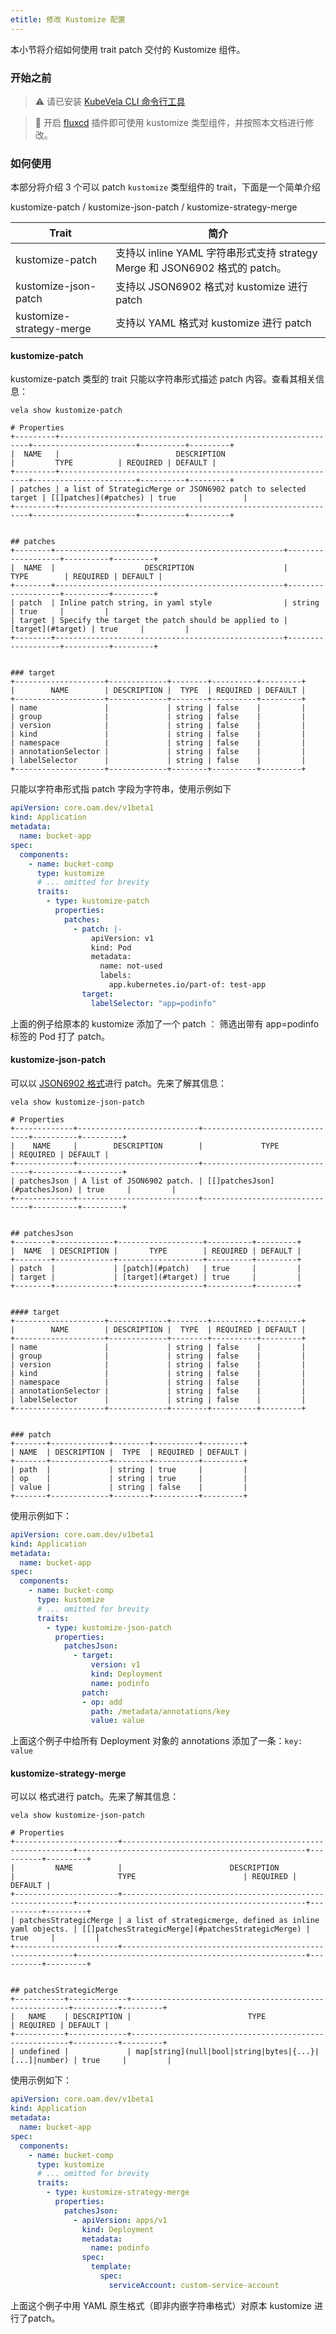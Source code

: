 ```yaml
---
etitle: 修改 Kustomize 配置
---
```

本小节将介绍如何使用 trait patch 交付的 Kustomize 组件。

### 开始之前

> ⚠️ 请已安装 [KubeVela CLI 命令行工具](../../getting-started/quick-install.mdx##3)

> 🔧 开启 [fluxcd](../../reference/addon/fluxcd) 插件即可使用 kustomize 类型组件，并按照本文档进行修改。

### 如何使用

本部分将介绍 3 个可以 patch `kustomize` 类型组件的 trait，下面是一个简单介绍

kustomize-patch / kustomize-json-patch / kustomize-strategy-merge

| Trait                    | 简介                                                         |
| ------------------------ | ------------------------------------------------------------ |
| kustomize-patch          | 支持以 inline YAML 字符串形式支持 strategy Merge 和 JSON6902 格式的 patch。 |
| kustomize-json-patch     | 支持以 JSON6902 格式对 kustomize 进行 patch                  |
| kustomize-strategy-merge | 支持以 YAML 格式对 kustomize 进行 patch                      |

#### kustomize-patch

kustomize-patch 类型的 trait 只能以字符串形式描述 patch 内容。查看其相关信息：

```shell
vela show kustomize-patch
```

```shell
# Properties
+---------+---------------------------------------------------------------+-----------------------+----------+---------+
|  NAME   |                          DESCRIPTION                          |         TYPE          | REQUIRED | DEFAULT |
+---------+---------------------------------------------------------------+-----------------------+----------+---------+
| patches | a list of StrategicMerge or JSON6902 patch to selected target | [[]patches](#patches) | true     |         |
+---------+---------------------------------------------------------------+-----------------------+----------+---------+


## patches
+--------+---------------------------------------------------+-------------------+----------+---------+
|  NAME  |                    DESCRIPTION                    |       TYPE        | REQUIRED | DEFAULT |
+--------+---------------------------------------------------+-------------------+----------+---------+
| patch  | Inline patch string, in yaml style                | string            | true     |         |
| target | Specify the target the patch should be applied to | [target](#target) | true     |         |
+--------+---------------------------------------------------+-------------------+----------+---------+


### target
+--------------------+-------------+--------+----------+---------+
|        NAME        | DESCRIPTION |  TYPE  | REQUIRED | DEFAULT |
+--------------------+-------------+--------+----------+---------+
| name               |             | string | false    |         |
| group              |             | string | false    |         |
| version            |             | string | false    |         |
| kind               |             | string | false    |         |
| namespace          |             | string | false    |         |
| annotationSelector |             | string | false    |         |
| labelSelector      |             | string | false    |         |
+--------------------+-------------+--------+----------+---------+
```

只能以字符串形式指 patch 字段为字符串，使用示例如下

```yaml
apiVersion: core.oam.dev/v1beta1
kind: Application
metadata:
  name: bucket-app
spec:
  components:
    - name: bucket-comp
      type: kustomize
      # ... omitted for brevity
      traits:
        - type: kustomize-patch
          properties:
            patches:
              - patch: |-
                  apiVersion: v1
                  kind: Pod
                  metadata:
                    name: not-used
                    labels:
                      app.kubernetes.io/part-of: test-app
                target:
                  labelSelector: "app=podinfo"
```

 上面的例子给原本的 kustomize 添加了一个 patch ： 筛选出带有 app=podinfo 标签的 Pod 打了 patch。

#### kustomize-json-patch

可以以 [JSON6902 格式](https://kubectl.docs.kubernetes.io/references/kustomize/kustomization/patchesjson6902/)进行 patch。先来了解其信息：

```shell
vela show kustomize-json-patch
```

```shell
# Properties
+-------------+---------------------------+-------------------------------+----------+---------+
|    NAME     |        DESCRIPTION        |             TYPE              | REQUIRED | DEFAULT |
+-------------+---------------------------+-------------------------------+----------+---------+
| patchesJson | A list of JSON6902 patch. | [[]patchesJson](#patchesJson) | true     |         |
+-------------+---------------------------+-------------------------------+----------+---------+


## patchesJson
+--------+-------------+-------------------+----------+---------+
|  NAME  | DESCRIPTION |       TYPE        | REQUIRED | DEFAULT |
+--------+-------------+-------------------+----------+---------+
| patch  |             | [patch](#patch)   | true     |         |
| target |             | [target](#target) | true     |         |
+--------+-------------+-------------------+----------+---------+


#### target
+--------------------+-------------+--------+----------+---------+
|        NAME        | DESCRIPTION |  TYPE  | REQUIRED | DEFAULT |
+--------------------+-------------+--------+----------+---------+
| name               |             | string | false    |         |
| group              |             | string | false    |         |
| version            |             | string | false    |         |
| kind               |             | string | false    |         |
| namespace          |             | string | false    |         |
| annotationSelector |             | string | false    |         |
| labelSelector      |             | string | false    |         |
+--------------------+-------------+--------+----------+---------+


### patch
+-------+-------------+--------+----------+---------+
| NAME  | DESCRIPTION |  TYPE  | REQUIRED | DEFAULT |
+-------+-------------+--------+----------+---------+
| path  |             | string | true     |         |
| op    |             | string | true     |         |
| value |             | string | false    |         |
+-------+-------------+--------+----------+---------+
```

使用示例如下：

```yaml
apiVersion: core.oam.dev/v1beta1
kind: Application
metadata:
  name: bucket-app
spec:
  components:
    - name: bucket-comp
      type: kustomize
      # ... omitted for brevity
      traits:
        - type: kustomize-json-patch
          properties:
            patchesJson:
              - target:
                  version: v1
                  kind: Deployment
                  name: podinfo
                patch:
                - op: add
                  path: /metadata/annotations/key
                  value: value
```
上面这个例子中给所有 Deployment 对象的 annotations 添加了一条：`key: value`

#### kustomize-strategy-merge

可以以  格式进行 patch。先来了解其信息：

```shell
vela show kustomize-json-patch
```

```shell
# Properties
+-----------------------+-----------------------------------------------------------+---------------------------------------------------+----------+---------+
|         NAME          |                        DESCRIPTION                        |                       TYPE                        | REQUIRED | DEFAULT |
+-----------------------+-----------------------------------------------------------+---------------------------------------------------+----------+---------+
| patchesStrategicMerge | a list of strategicmerge, defined as inline yaml objects. | [[]patchesStrategicMerge](#patchesStrategicMerge) | true     |         |
+-----------------------+-----------------------------------------------------------+---------------------------------------------------+----------+---------+


## patchesStrategicMerge
+-----------+-------------+--------------------------------------------------------+----------+---------+
|   NAME    | DESCRIPTION |                          TYPE                          | REQUIRED | DEFAULT |
+-----------+-------------+--------------------------------------------------------+----------+---------+
| undefined |             | map[string](null|bool|string|bytes|{...}|[...]|number) | true     |         |
```

使用示例如下：

```yaml
apiVersion: core.oam.dev/v1beta1
kind: Application
metadata:
  name: bucket-app
spec:
  components:
    - name: bucket-comp
      type: kustomize
      # ... omitted for brevity
      traits:
        - type: kustomize-strategy-merge
          properties:
            patchesJson:
              - apiVersion: apps/v1
                kind: Deployment
                metadata:
                  name: podinfo
                spec:
                  template:
                    spec:
                      serviceAccount: custom-service-account
```

上面这个例子中用 YAML 原生格式（即非内嵌字符串格式）对原本 kustomize 进行了patch。

